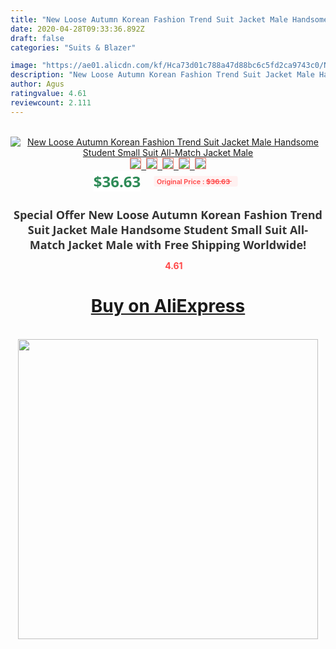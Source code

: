 ```yaml
---
title: "New Loose Autumn Korean Fashion Trend Suit Jacket Male Handsome Student Small Suit All-Match Jacket Male"
date: 2020-04-28T09:33:36.892Z
draft: false
categories: "Suits & Blazer"

image: "https://ae01.alicdn.com/kf/Hca73d01c788a47d88bc6c5fd2ca9743c0/New-Loose-Autumn-Korean-Fashion-Trend-Suit-Jacket-Male-Handsome-Student-Small-Suit-All-Match-Jacket.jpg"
description: "New Loose Autumn Korean Fashion Trend Suit Jacket Male Handsome Student Small Suit All-Match Jacket Male"
author: Agus
ratingvalue: 4.61
reviewcount: 2.111
---
```

<br>
<div style="text-align: center;">
<a href="https://s.click.aliexpress.com/e/_9GyVvT" target="_blank" rel="nofollow noopener noreferrer"><img alt="New Loose Autumn Korean Fashion Trend Suit Jacket Male Handsome Student Small Suit All-Match Jacket Male" class="magnifier-image" src="https://ae01.alicdn.com/kf/Hca73d01c788a47d88bc6c5fd2ca9743c0/New-Loose-Autumn-Korean-Fashion-Trend-Suit-Jacket-Male-Handsome-Student-Small-Suit-All-Match-Jacket.jpg_640x640.jpg">
<br>
<img style="border:1px solid salmon" src="https://ae01.alicdn.com/kf/Hca73d01c788a47d88bc6c5fd2ca9743c0/New-Loose-Autumn-Korean-Fashion-Trend-Suit-Jacket-Male-Handsome-Student-Small-Suit-All-Match-Jacket.jpg_120x120.jpg">&nbsp;&nbsp;<img style="border:1px solid salmon" src="https://ae01.alicdn.com/kf/Ha31bc7ceb9ae496aa84d1481f974e503T/New-Loose-Autumn-Korean-Fashion-Trend-Suit-Jacket-Male-Handsome-Student-Small-Suit-All-Match-Jacket.jpg_120x120.jpg">&nbsp;&nbsp;<img style="border:1px solid salmon" src="https://ae01.alicdn.com/kf/Hf61a9a16812d4491b6b9cc4c34cf1aaaA/New-Loose-Autumn-Korean-Fashion-Trend-Suit-Jacket-Male-Handsome-Student-Small-Suit-All-Match-Jacket.jpg_120x120.jpg">&nbsp;&nbsp;<img style="border:1px solid salmon" src="_120x120.jpg">&nbsp;&nbsp;<img style="border:1px solid salmon" src="https://ae01.alicdn.com/kf/H243d5f5e56b443c4a8175ba8413dafa7F/New-Loose-Autumn-Korean-Fashion-Trend-Suit-Jacket-Male-Handsome-Student-Small-Suit-All-Match-Jacket.jpg_120x120.jpg"></a></div><br0>
<div style="text-align: center;"><span style="background-color: white; border: 0px; box-sizing: border-box; color: seagreen; display: inline-block; font-family: &quot;open sans&quot; , &quot;arial&quot; , &quot;helvetica&quot; , sans-serif , &quot;heiti&quot;; font-size: 24px; font-stretch: inherit; font-weight: 700; line-height: inherit; margin: 0px 10px 0px 0px; padding: 0px; vertical-align: middle;">$36.63 </span>
<span style="background: rgb(255 , 241 , 241); border-radius: 3px; border: 0px; box-sizing: border-box; color: #ff4747; display: inline-block; font-family: inherit; font-size: 12px; font-stretch: inherit; font-style: inherit; font-variant: inherit; font-weight: 600; line-height: inherit; margin: 0px; padding: 2px 5px; transform: scale(0.9); vertical-align: middle;">Original Price : <b style="text-decoration: line-through;">$36.63 </b> &nbsp;&nbsp;</span></div>
<h1 style="color: #333333; display: inline-block; font-family: &quot;open sans&quot; , &quot;arial&quot; , &quot;helvetica&quot; , sans-serif , &quot;heiti&quot;; font-size: 18px; font-stretch: inherit; font-weight: 700; text-align: center;">Special Offer New Loose Autumn Korean Fashion Trend Suit Jacket Male Handsome Student Small Suit All-Match Jacket Male with Free Shipping Worldwide!</h1>
<div style="color: #ff4747; text-align: center;">
<img src="https://4.bp.blogspot.com/-M0ZcTcb-5uY/XleCXlxnR4I/AAAAAAAAAEc/OrjgMkXV1oMQFaCRZj5HQwOCBcu3w1FegCPcBGAYYCw/s1600/star.png" style="height: 15px;">&nbsp;<b>4.61</b></div>
<div class="button_cont" align="center"><a class="buynow_a" href="https://s.click.aliexpress.com/e/_9GyVvT" target="_blank" rel="nofollow noopener noreferrer"><H1>Buy on AliExpress</H1></a></div><br>
<div class="separator" style="clear: both; text-align: center;">
<img src="https://lh3.googleusercontent.com/-pTy5HemUv9M/XlePHvY0dAI/AAAAAAAAAE4/0nX5iRUoIWY8eMW9Dpxeirr157OZliDIgCLcBGAsYHQ/s1600/badge.gif" width="480">
</div>
